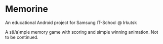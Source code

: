 # Memorine
An educational Android project for Samsung IT-School @ Irkutsk

A s(i/a)mple memory game with scoring and simple winning animation.
Not to be continued.
